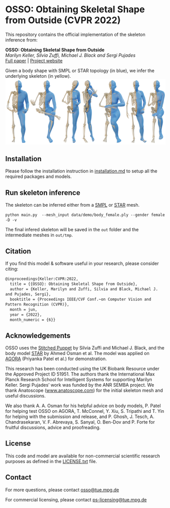 # OSSO: Obtaining Skeletal Shape from Outside (CVPR 2022)

This repository contains the official implementation of the skeleton inference from:

**OSSO: Obtaining Skeletal Shape from Outside** <br>*Marilyn Keller, Silvia Zuffi, Michael J. Black and Sergi Pujades* <br>[Full paper](https://download.is.tue.mpg.de/osso/OSSO.pdf) | [Project website](https://osso.is.tue.mpg.de/index.html#Dataset) 


Given a body shape with SMPL or STAR topology (in blue), we infer the underlying skeleton (in yellow).
![teaser](./figures/skeleton_results.png)


## Installation
Please follow the installation instruction in [installation.md](installation.md) to setup all the required packages and models.


## Run skeleton inference

The skeleton can be inferred either from a [SMPL](https://smpl.is.tue.mpg.de/) or [STAR](https://github.com/ahmedosman/STAR) mesh.

``` 
python main.py  --mesh_input data/demo/body_female.ply --gender female -D -v
```

The final infered skeleton will be saved in the `out` folder and the intermediate meshes in `out/tmp`.


## Citation

If you find this model & software useful in your research, please consider citing:

```
@inproceedings{Keller:CVPR:2022,
  title = {{OSSO}: Obtaining Skeletal Shape from Outside},
  author = {Keller, Marilyn and Zuffi, Silvia and Black, Michael J. and Pujades, Sergi},
  booktitle = {Proceedings IEEE/CVF Conf.~on Computer Vision and Pattern Recognition (CVPR)},
  month = jun,
  year = {2022},
  month_numeric = {6}}
```

## Acknowledgements

OSSO uses the [Stitched Puppet](https://stitch.is.tue.mpg.de/) by Silvia Zuffi and Michael J. Black, and the body model [STAR](https://github.com/ahmedosman/STAR) by Ahmed Osman et al. The model was applied on [AGORA](https://agora.is.tue.mpg.de/) (Priyanka Patel et al.) for demonstration.

This research has been conducted using the UK Biobank Resource under the Approved Project ID 51951. The authors thank the International Max Planck Research School for Intelligent Systems for supporting Marilyn Keller. Sergi Pujades’ work was funded by the ANR SEMBA project. We thank Anatoscope (www.anatoscope.com) for the initial skeleton mesh and useful discussions.

We also thank A. A. Osman for his helpful advice on body models, P. Patel for helping test OSSO on AGORA, T. McConnel, Y. Xiu, S. Tripathi and T. Yin for helping with the submission and release, and P. Ghosh, J. Tesch, A. Chandrasekaran, V. F. Abrevaya, S. Sanyal, O. Ben-Dov and P. Forte for fruitful discussions, advice and proofreading. 


## License

This code and model are available for non-commercial scientific research purposes as defined in the [LICENSE.txt](LICENSE.txt) file.


## Contact

For more questions, please contact osso@tue.mpg.de

For commercial licensing, please contact ps-licensing@tue.mpg.de